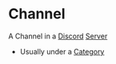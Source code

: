 # Channel

A Channel in a [Discord](Discord.md) [Server](Server.md)
- Usually under a [Category](Category.md)
